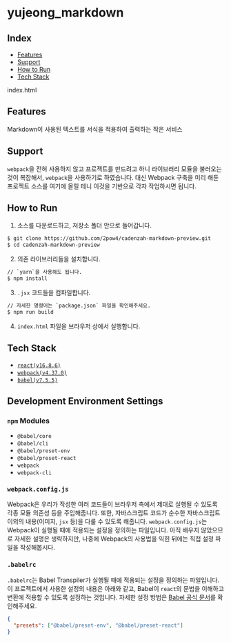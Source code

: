 # yujeong_markdown

## Index

- [Features](#features)
- [Support](#support)
- [How to Run](#how-to-run)
- [Tech Stack](#tech-stack)

index.html

<a name="features"></a>
## Features
Markdown이 사용된 텍스트를 서식을 적용하여 출력하는 작은 서비스

<a name="support"></a>
## Support
`webpack`을 전혀 사용하지 않고 프로젝트를 만드려고 하니 라이브러리 모듈을 불러오는 것이 복잡해서, `webpack`을 사용하기로 하였습니다. 대신 Webpack 구축을 미리 해둔 프로젝트 소스를 여기에 올릴 테니 이것을 기반으로 각자 작업하시면 됩니다.

<a name="how-to-run"></a>
## How to Run
1. 소스를 다운로드하고, 저장소 폴더 안으로 들어갑니다.
```bash
$ git clone https://github.com/2pow4/cadenzah-markdown-preview.git
$ cd cadenzah-markdown-preview
```
2. 의존 라이브러리들을 설치합니다.
```bash
// `yarn`을 사용해도 됩니다.
$ npm install
```
3. `.jsx` 코드들을 컴파일합니다.
```bash
// 자세한 명령어는 `package.json` 파일을 확인해주세요.
$ npm run build
```
4. `index.html` 파일을 브라우저 상에서 실행합니다.

<a name="tech-stack"></a>
## Tech Stack
- [`react(v16.8.6)`](https://reactjs.org)
- [`webpack(v4.37.0)`](https://webpack.js.org)
- [`babel(v7.5.5)`](https://babeljs.io/docs/en/babel-cli)

## Development Environment Settings

### `npm` Modules
- `@babel/core`
- `@babel/cli`
- `@babel/preset-env`
- `@babel/preset-react`
- `webpack`
- `webpack-cli`

### `webpack.config.js`

Webpack은 우리가 작성한 여러 코드들이 브라우저 측에서 제대로 실행될 수 있도록 각종 모듈 의존성 등을 주입해줍니다. 또한, 자바스크립트 코드가 순수한 자바스크립트 이외의 내용(이미지, `jsx` 등)을 다룰 수 있도록 해줍니다. `webpack.config.js`는 Webpack이 실행될 때에 적용되는 설정을 정의하는 파일입니다. 아직 배우지 않았으므로 자세한 설명은 생략하지만, 나중에 Webpack의 사용법을 익힌 뒤에는 직접 설정 파일을 작성해봅시다.

### `.babelrc`

`.babelrc`는 Babel Transpiler가 실행될 때에 적용되는 설정을 정의하는 파일입니다. 이 프로젝트에서 사용한 설정의 내용은 아래와 같고, Babel이 `react`의 문법을 이해하고 변환에 적용할 수 있도록 설정하는 것입니다. 자세한 설정 방법은 [Babel 공식 문서](https://babeljs.io/docs/en/configuration)를 확인해주세요.

```json
{
  "presets": ["@babel/preset-env", "@babel/preset-react"]
}
```
